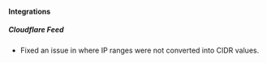 
#### Integrations

##### Cloudflare Feed

- Fixed an issue in where IP ranges were not converted into CIDR values.
